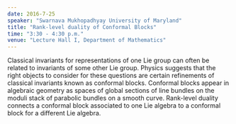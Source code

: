 ```yaml
---
date: 2016-7-25
speaker: "Swarnava Mukhopadhyay University of Maryland"
title: "Rank-level duality of Conformal Blocks"
time: "3:30 - 4:30 p.m." 
venue: "Lecture Hall I, Department of Mathematics"
---
```

Classical invariants for representations of one Lie group can often be related to invariants of some other Lie group. Physics suggests that the right objects to consider for these questions are certain refinements of classical invariants known as conformal blocks. Conformal blocks appear in algebraic geometry as spaces of global sections of line bundles on the moduli stack of parabolic bundles on a smooth curve. Rank-level duality connects a conformal block associated to one Lie algebra to a conformal block for a different Lie algebra.
